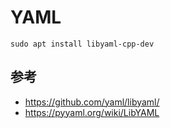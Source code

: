 # YAML



``` shell
sudo apt install libyaml-cpp-dev
```


## 参考

- https://github.com/yaml/libyaml/
- https://pyyaml.org/wiki/LibYAML
